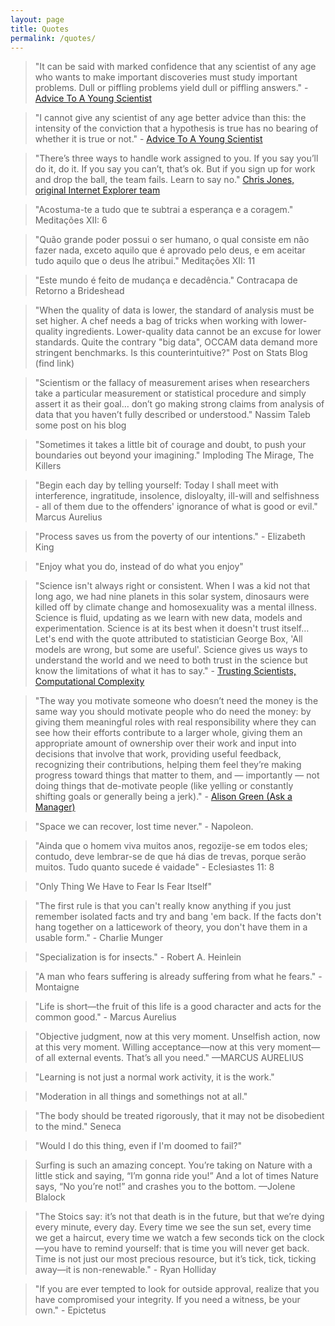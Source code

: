 ```yaml
---
layout: page
title: Quotes
permalink: /quotes/
---
```



> "It can be said with marked confidence that any scientist of any age who wants to make important discoveries must study important problems. Dull or piffling problems yield dull or piffling answers." - [Advice To A Young Scientist](https://www.amazon.com/gp/product/0465000924/ref=as_li_qf_asin_il_tl)

> "I cannot give any scientist of any age better advice than this: the intensity of the conviction that a hypothesis is true has no bearing of whether it is true or not." - [Advice To A Young Scientist](https://www.amazon.com/gp/product/0465000924/ref=as_li_qf_asin_il_tl)

> "There’s three ways to handle work assigned to you. If you say you’ll do it, do it. If you say you can’t, that’s ok. But if you sign up for work and drop the ball, the team fails. Learn to say no." [Chris Jones, original Internet Explorer team](https://twitter.com/hadip/status/1426587402903031809)

> "Acostuma-te a tudo que te subtrai a esperança e a coragem." Meditações XII: 6

> "Quão grande poder possui o ser humano, o qual consiste em não fazer nada, exceto aquilo que é aprovado pelo deus, e em aceitar tudo aquilo que o deus lhe atribui." Meditações XII: 11

> "Este mundo é feito de mudança e decadência." Contracapa de Retorno a Brideshead

> "When the quality of data is lower, the standard of analysis must be set higher. A chef needs a bag of tricks when working with lower-quality ingredients. Lower-quality data cannot be an excuse for lower standards. Quite the contrary "big data", OCCAM data demand more stringent benchmarks. Is this counterintuitive?" Post on Stats Blog (find link)

> "Scientism or the fallacy of measurement arises when researchers take a particular measurement or statistical procedure and simply assert it as their goal&#x2026; don’t go making strong claims from analysis of data that you haven’t fully described or understood." Nassim Taleb some post on his blog

> "Sometimes it takes a little bit of courage and doubt, to push your boundaries out beyond your imagining." Imploding The Mirage, The Killers

> "Begin each day by telling yourself: Today I shall meet with interference, ingratitude, insolence, disloyalty, ill-will and selfishness - all of them due to the offenders' ignorance of what is good or evil." Marcus Aurelius

> "Process saves us from the poverty of our intentions." - Elizabeth King

> "Enjoy what you do, instead of do what you enjoy"

> "Science isn't always right or consistent. When I was a kid not that long ago, we had nine planets in this solar system, dinosaurs were killed off by climate change and homosexuality was a mental illness. Science is fluid, updating as we learn with new data, models and experimentation. Science is at its best when it doesn't trust itself&#x2026; Let's end with the quote attributed to statistician George Box, 'All models are wrong, but some are useful'. Science gives us ways to understand the world and we need to both trust in the science but know the limitations of what it has to say." - [Trusting Scientists, Computational Complexity](https://blog.computationalcomplexity.org/2021/08/trusting-scientists.html)

> "The way you motivate someone who doesn’t need the money is the same way you should motivate people who do need the money: by giving them meaningful roles with real responsibility where they can see how their efforts contribute to a larger whole, giving them an appropriate amount of ownership over their work and input into decisions that involve that work, providing useful feedback, recognizing their contributions, helping them feel they’re making progress toward things that matter to them, and — importantly — not doing things that de-motivate people (like yelling or constantly shifting goals or generally being a jerk)." - [Alison Green (Ask a Manager)](https://www.askamanager.org/2021/08/how-do-i-manage-an-employee-who-doesnt-need-the-job.html)

> "Space we can recover, lost time never." - Napoleon.

> "Ainda que o homem viva muitos anos, regozije-se em todos eles; contudo, deve lembrar-se de que há dias de trevas, porque serão muitos. Tudo quanto sucede é vaidade" - Eclesiastes 11: 8

> "Only Thing We Have to Fear Is Fear Itself"

> "The first rule is that you can't really know anything if you just remember isolated facts and try and bang 'em back. If the facts don't hang together on a latticework of theory, you don't have them in a usable form." - Charlie Munger

> "Specialization is for insects." - Robert A. Heinlein

> "A man who fears suffering is already suffering from what he fears." - Montaigne

> "Life is short—the fruit of this life is a good character and acts for the common good." - Marcus Aurelius

> "Objective judgment, now at this very moment. Unselfish action, now at this very moment. Willing acceptance—now at this very moment—of all external events. That’s all you need." —MARCUS AURELIUS

> "Learning is not just a normal work activity, it is the work."

> "Moderation in all things and somethings not at all."

> "The body should be treated rigorously, that it may not be disobedient to the mind." Seneca

> "Would I do this thing, even if I'm doomed to fail?"

> Surfing is such an amazing concept. You’re taking on Nature with a little stick and saying, “I’m gonna ride you!” And a lot of times Nature says, “No you’re not!” and crashes you to the bottom. —Jolene Blalock

> "The Stoics say: it’s not that death is in the future, but that we’re dying every minute, every day. Every time we see the sun set, every time we get a haircut, every time we watch a few seconds tick on the clock—you have to remind yourself: that is time you will never get back. Time is not just our most precious resource, but it’s tick, tick, ticking away—it is non-renewable." - Ryan Holliday

> "If you are ever tempted to look for outside approval, realize that you have compromised your integrity. If you need a witness, be your own." - Epictetus

